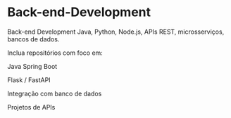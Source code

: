 # Back-end-Development
Back-end Development
Java, Python, Node.js, APIs REST, microsserviços, bancos de dados.

Inclua repositórios com foco em:

Java Spring Boot

Flask / FastAPI

Integração com banco de dados

Projetos de APIs
